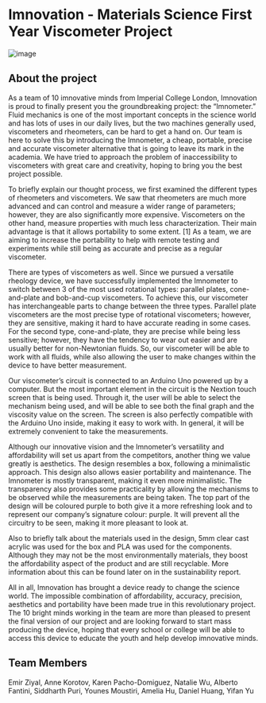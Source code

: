 # Imnovation - Materials Science First Year Viscometer Project 

![image](https://user-images.githubusercontent.com/81494714/134696135-ae96afcb-4a66-4945-ab0f-97693d4378ed.png)


## About the project 
As a team of 10 imnovative minds from Imperial College London, Imnovation is proud to finally 
present you the groundbreaking project: the “Imnometer.” Fluid mechanics is one of the most important 
concepts in the science world and has lots of uses in our daily lives, but the two machines generally used, 
viscometers and rheometers, can be hard to get a hand on. Our team is here to solve this by introducing the 
Imnometer, a cheap, portable, precise and accurate viscometer alternative that is going to leave its mark in 
the academia. We have tried to approach the problem of inaccessibility to viscometers with great care and 
creativity, hoping to bring you the best project possible.   

To briefly explain our thought process, we first examined the different types of rheometers and 
viscometers. We saw that rheometers are much more advanced and can control and measure a wider range 
of parameters; however, they are also significantly more expensive. Viscometers on the other hand, measure 
properties with much less characterization. Their main advantage is that it allows portability to some extent.
[1] As a team, we are aiming to increase the portability to help with remote testing and experiments while 
still being as accurate and precise as a regular viscometer. 

There are types of viscometers as well. Since we pursued a versatile rheology device, we have
successfully implemented the Imnometer to switch between 3 of the most used rotational types: parallel 
plates, cone-and-plate and bob-and-cup viscometers. To achieve this, our viscometer has interchangeable 
parts to change between the three types. Parallel plate viscometers are the most precise type of rotational 
viscometers; however, they are sensitive, making it hard to have accurate reading in some cases. For the 
second type, cone-and-plate, they are precise while being less sensitive; however, they have the tendency 
to wear out easier and are usually better for non-Newtonian fluids. So, our viscometer will be able to work 
with all fluids, while also allowing the user to make changes within the device to have better measurement.

Our viscometer’s circuit is connected to an Arduino Uno powered up by a computer. But the most 
important element in the circuit is the Nextion touch screen that is being used. Through it, the user will be 
able to select the mechanism being used, and will be able to see both the final graph and the viscosity value 
on the screen. The screen is also perfectly compatible with the Arduino Uno inside, making it easy to work 
with. In general, it will be extremely convenient to take the measurements.

Although our innovative vision and the Imnometer’s versatility and affordability will set us apart 
from the competitors, another thing we value greatly is aesthetics. The design resembles a box, following 
a minimalistic approach. This design also allows easier portability and maintenance. The Imnometer is 
mostly transparent, making it even more minimalistic. The transparency also provides some practicality by 
allowing the mechanisms to be observed while the measurements are being taken. The top part of the design 
will be coloured purple to both give it a more refreshing look and to represent our company’s signature 
colour: purple. It will prevent all the circuitry to be seen, making it more pleasant to look at.

Also to briefly talk about the materials used in the design, 5mm clear cast acrylic was used for the 
box and PLA was used for the components. Although they may not be the most environmentally materials, 
they boost the affordability aspect of the product and are still recyclable. More information about this can 
be found later on in the sustainability report.

All in all, Imnovation has brought a device ready to change the science world. The impossible 
combination of affordability, accuracy, precision, aesthetics and portability have been made true in this 
revolutionary project. The 10 bright minds working in the team are more than pleased to present the final 
version of our project and are looking forward to start mass producing the device, hoping that every school 
or college will be able to access this device to educate the youth and help develop imnovative minds.

## Team Members 

Emir Ziyal, Anne Korotov, Karen Pacho-Domiguez, Natalie Wu, Alberto Fantini, Siddharth Puri, Younes Moustiri, Amelia Hu, Daniel Huang, Yifan Yu 

